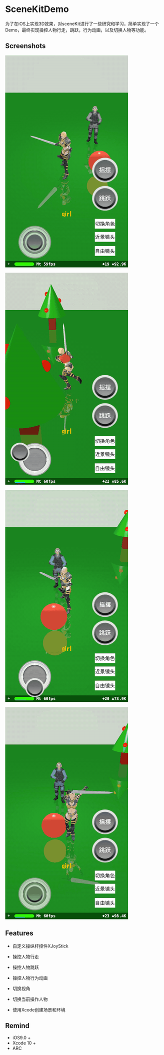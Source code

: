 # SceneKitDemo
为了在iOS上实现3D效果，对sceneKit进行了一些研究和学习，简单实现了一个Demo，最终实现操控人物行走，跳跃，行为动画，以及切换人物等功能。

## Screenshots
![](https://github.com/hiETsang/SceneKitDemo/blob/master/gifs/run.gif)

![](https://github.com/hiETsang/SceneKitDemo/blob/master/gifs/jump.gif)

![](https://github.com/hiETsang/SceneKitDemo/blob/master/gifs/dance.gif)

![](https://github.com/hiETsang/SceneKitDemo/blob/master/gifs/change.gif)



## Features
* 自定义操纵杆控件XJoyStick

* 操控人物行走

* 操控人物跳跃

* 操控人物行为动画

* 切换视角

* 切换当前操作人物

* 使用Xcode创建场景和环境

  

## Remind
* iOS9.0 +
* Xcode 10 +
* ARC
